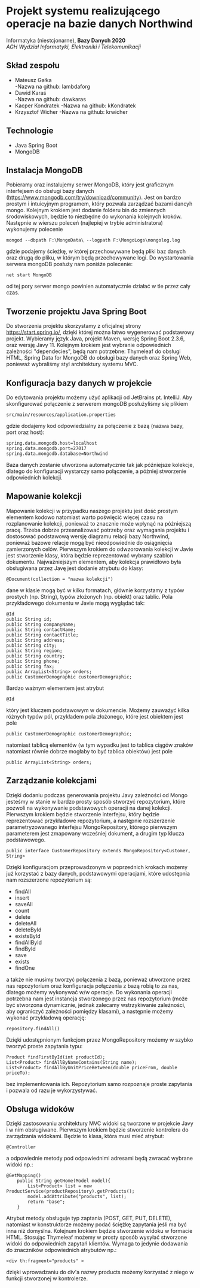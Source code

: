 # Projekt systemu realizującego operacje na bazie danych Northwind
Informatyka (niestcjonarne), **Bazy Danych 2020**<br/>
*AGH Wydział Informatyki, Elektroniki i Telekomunikacji*
## Skład zespołu    
- Mateusz Gałka    
-Nazwa na github: lambdaforg
- Dawid Karaś      
-Nazwa na github: dawkaras
- Kacper Kondratek 
-Nazwa na github: kKondratek
- Krzysztof Wicher 
-Nazwa na github: krwicher
## Technologie
* Java Spring Boot
* MongoDB
## Instalacja MongoDB
Pobieramy oraz instalujemy serwer MongoDB, który jest graficznym interfejsem do obsługi bazy danych (https://www.mongodb.com/try/download/community). Jest on bardzo prostym i intuicyjnym programem, który pozwala zarządzać bazami dancyh mongo.
Kolejnym krokiem jest dodanie folderu bin do zmiennych środowiskowych, będzie to niezbędne do wykonania kolejnych kroków.
Następnie w wierszu poleceń (najlepiej w trybie administratora) wykonujemy polecenie
```
mongod --dbpath F:\MongoData\ --logpath F:\MongoLogs\mongolog.log
```
gdzie podajemy ścieżkę, w której przechowywane będą pliki baz danych oraz drugą do pliku, w którym będą przechowywane logi.
Do wystartowania serwera mongoDB posłuży nam poniśże polecenie:
```
net start MongoDB
```
od tej pory serwer mongo powinien automatycznie działać w tle przez cały czas.
## Tworzenie projektu Java Spring Boot
Do stworzenia projektu skorzystamy z oficjalnej strony https://start.spring.io/, dzięki której można łatwo wygenerować podstawowy projekt. Wybieramy język Java, projekt Maven, wersję Spring Boot 2.3.6, oraz wersję Javy 11. Kolejnym krokiem jest wybranie odpowiednich zależności "dependecies", będą nam potrzebne: Thymeleaf do obsługi HTML, Spring Data for MongoDB do obsługi bazy danych oraz Spring Web, ponieważ wybraliśmy styl architektury systemu MVC.

## Konfiguracja bazy danych w projekcie
Do edytowania projektu możemy użyć aplikacji od JetBrains pt. IntelliJ. Aby skonfigurować połączenie z serwerem mongoDB posłużyliśmy się plikiem
```
src/main/resources/application.properties
```
gdzie dodajemy kod odpowiedzialny za połączenie z bazą (nazwa bazy, port oraz host):
```
spring.data.mongodb.host=localhost
spring.data.mongodb.port=27017
spring.data.mongodb.database=Northwind
```
Baza danych zostanie utworzona automatycznie tak jak późniejsze kolekcje, dlatego do konfiguracji wystarczy samo połączenie, a później stworzenie odpowiednich kolekcji.
## Mapowanie kolekcji
Mapowanie kolekcji w przypadku naszego projektu jest dość prostym elementem kodowo natomiast warto poświęcić więcej czasu na rozplanowanie kolekcji, ponieważ to znacznie może wpłynąć na późniejszą pracę. Trzeba dobrze przeanalizować potrzeby oraz wymagania projektu i dostosować podstawową wersję diagramu relacji bazy Northwind, ponieważ bazowe relacje mogą być nieodpowiednie do osiągnięcia zamierzonych celów.
Pierwszym krokiem do odwzorowania kolekcji w Javie jest stworzenie klasy, która będzie reprezentować wybrany szablon dokumentu. Najważniejszym elementem, aby kolekcja prawidłowo była obsługiwana przez Javę jest dodanie atrybutu do klasy:
```
@Document(collection = "nazwa kolekcji")
```
dane w klasie mogą być w kilku formatach, głównie korzystamy z typów prostych (np. String), typów złożonych (np. obiekt) oraz tablic.
Pola przykładowego dokumentu w Javie mogą wyglądać tak:
```
@Id
public String id;
public String companyName;
public String contactName;
public String contactTitle;
public String address;
public String city;
public String region;
public String country;
public String phone;
public String fax;
public ArrayList<String> orders;
public CustomerDemographic customerDemographic;
```
Bardzo ważnym elementem jest atrybut
```
@Id
```
który jest kluczem podstawowym w dokumencie.
Możemy zauważyć kilka różnych typów pól, przykładem pola złożonego, które jest obiektem jest pole
```
public CustomerDemographic customerDemographic;
```
natomiast tablicą elementów (w tym wypadku jest to tablica ciągów znaków natomiast równie dobrze mogłaby to być tablica obiektów) jest pole
```
public ArrayList<String> orders;
```
## Zarządzanie kolekcjami
Dzięki dodaniu podczas generowania projektu Javy zależności od Mongo jesteśmy w stanie w bardzo prosty sposób stworzyć repozytorium, które pozwoli na wykonywanie podstawowych operacji na danej kolekcji. Pierwszym krokiem będzie stworzenie interfejsu, który będzie reprezentować przykładowe repozytorium, a następnie rozszerzenie parametryzowanego interfejsu MongoRepository, którego pierwszym parameterem jest zmapowany wcześniej dokument, a drugim typ klucza podstawowego.
```
public interface CustomerRepository extends MongoRepository<Customer, String>
```
Dzięki konfiguracjom przeprowadzonym w poprzednich krokach możemy już korzystać z bazy danych, podstawowymi operacjami, które udostępnia nam rozszerzone repozytorium są:
* findAll
* insert
* saveAll
* count
* delete
* deleteAll
* deleteById
* existsById
* findAllById
* findById
* save
* exists 
* findOne

a także nie musimy tworzyć połączenia z bazą, ponieważ utworzone przez nas repozytorium oraz konfiguracja połączenia z bazą robią to za nas, dlatego możemy wykonywać w/w operacje.
Do wykonania operacji potrzebna nam jest instancja stworzonego przez nas repozytorium (może być stworzona dynamicznie, jednak zalecamy wstrzykiwanie zależności, aby ograniczyć zależności pomiędzy klasami), a następnie możemy wykonać przykładową operację:
```
repository.findAll()
```
Dzięki udostępnionym funkcjom przez MongoRepository możemy w szybko tworzyć proste zapytania typu:
```
Product findFirstById(int productId);
List<Product> findAllByNameContains(String name);
List<Product> findAllByUnitPriceBetween(double priceFrom, double priceTo);
```
bez implementowania ich. Repozytorium samo rozpoznaje proste zapytania i pozwala od razu je wykorzystywać.
## Obsługa widoków
Dzięki zastosowaniu architektury MVC widoki są tworzone w projekcie Javy i w nim obsługiwane. Pierwszym krokiem będzie stworzenie kontrolera do zarządzania widokami.
Będzie to klasa, która musi mieć atrybut:
```
@Controller
```
a odpowiednie metody pod odpowiednimi adresami będą zwracać wybrane widoki np.:
```
@GetMapping()
    public String getHome(Model model){
        List<Product> list = new ProductService(productRepository).getProducts();
        model.addAttribute("products", list);
        return "base";
    }
```
Atrybut metody obsługuje typ zaptania (POST, GET, PUT, DELETE), natomiast w konstruktorze możemy podać ściężkę zapytania jeśli ma być inna niż domyślna.
Kolejnum krokiem będzie stworzenie widoku w formacie HTML. Stosując Thymeleaf możemy w prosty sposób wysyłać stworzone widoki do odpowiednich zapytań klientów. Wymaga to jedynie dodawania do znaczników odpowiednich atrybutów np.:
```
<div th:fragment="products" >
```
dzięki wprowadzaniu do div'a nazwy products możemy korzystać z niego w funkcji stworzonej w kontrolerze.

